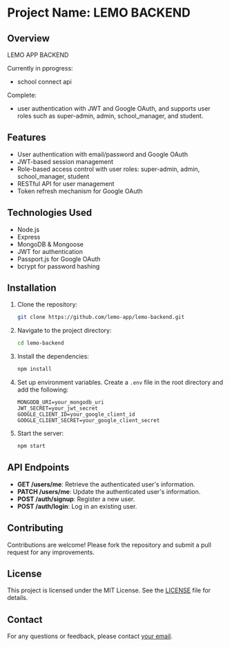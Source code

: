 # Project Name: LEMO BACKEND

## Overview

LEMO APP BACKEND

Currently in pprogress:
- school connect api

 Complete: 
 - user authentication with JWT and Google OAuth, and supports user roles such as super-admin, admin, school_manager, and student.

## Features

- User authentication with email/password and Google OAuth
- JWT-based session management
- Role-based access control with user roles: super-admin, admin, school_manager, student
- RESTful API for user management
- Token refresh mechanism for Google OAuth

## Technologies Used

- Node.js
- Express
- MongoDB & Mongoose
- JWT for authentication
- Passport.js for Google OAuth
- bcrypt for password hashing

## Installation

1. Clone the repository:
   ```bash
   git clone https://github.com/lemo-app/lemo-backend.git
   ```

2. Navigate to the project directory:
   ```bash
   cd lemo-backend
   ```

3. Install the dependencies:
   ```bash
   npm install
   ```

4. Set up environment variables. Create a `.env` file in the root directory and add the following:
   ```
   MONGODB_URI=your_mongodb_uri
   JWT_SECRET=your_jwt_secret
   GOOGLE_CLIENT_ID=your_google_client_id
   GOOGLE_CLIENT_SECRET=your_google_client_secret
   ```

5. Start the server:
   ```bash
   npm start
   ```

## API Endpoints

- **GET /users/me**: Retrieve the authenticated user's information.
- **PATCH /users/me**: Update the authenticated user's information.
- **POST /auth/signup**: Register a new user.
- **POST /auth/login**: Log in an existing user.

## Contributing

Contributions are welcome! Please fork the repository and submit a pull request for any improvements.

## License

This project is licensed under the MIT License. See the [LICENSE](LICENSE) file for details.

## Contact

For any questions or feedback, please contact [your email](mailto:youremail@example.com).
